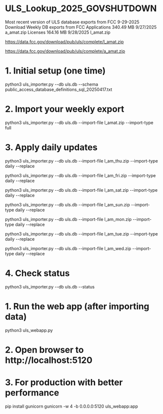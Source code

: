 # ULS_Lookup_2025_GOVSHUTDOWN
Most recent version of ULS database exports from FCC 9-29-2025
Download Weekly DB exports from FCC
Applications 	340.49 MB 	9/27/2025 a_amat.zip
Licenses 	164.16 MB 	9/28/2025 l_amat.zip

https://data.fcc.gov/download/pub/uls/complete/l_amat.zip

https://data.fcc.gov/download/pub/uls/complete/a_amat.zip

# 1. Initial setup (one time)
python3 uls_importer.py --db uls.db --schema public_access_database_definitions_sql_20250417.txt

# 2. Import your weekly export
python3 uls_importer.py --db uls.db --import-file l_amat.zip --import-type full

# 3. Apply daily updates
python3 uls_importer.py --db uls.db --import-file l_am_thu.zip --import-type daily --replace

python3 uls_importer.py --db uls.db --import-file l_am_fri.zip --import-type daily --replace

python3 uls_importer.py --db uls.db --import-file l_am_sat.zip --import-type daily --replace

python3 uls_importer.py --db uls.db --import-file l_am_sun.zip --import-type daily --replace

python3 uls_importer.py --db uls.db --import-file l_am_mon.zip --import-type daily --replace

python3 uls_importer.py --db uls.db --import-file l_am_tue.zip --import-type daily --replace

python3 uls_importer.py --db uls.db --import-file l_am_wed.zip --import-type daily --replace

# 4. Check status
python3 uls_importer.py --db uls.db --status


# 1. Run the web app (after importing data)
python3 uls_webapp.py

# 2. Open browser to http://localhost:5120

# 3. For production with better performance
pip install gunicorn
gunicorn -w 4 -b 0.0.0.0:5120 uls_webapp:app




